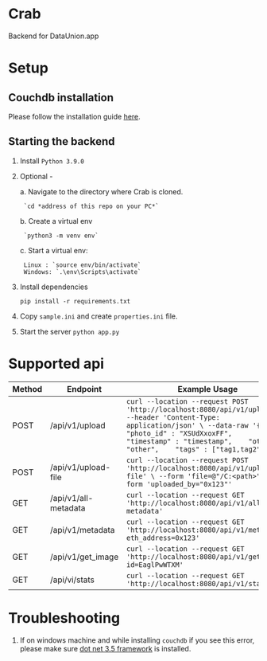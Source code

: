 # Crab
Backend for DataUnion.app

# Setup

## Couchdb installation

Please follow the installation guide [here](https://docs.couchdb.org/en/stable/install/index.html).

## Starting the backend
1. Install `Python 3.9.0`
2. Optional - 

    a. Navigate to the directory where Crab is cloned.
    
        `cd *address of this repo on your PC*`
    
    b. Create a virtual env
        
        `python3 -m venv env`
        
    c. Start a virtual env:

        Linux : `source env/bin/activate`
        Windows: `.\env\Scripts\activate`
        
3. Install dependencies

    `pip install -r requirements.txt`
    
4. Copy `sample.ini` and create `properties.ini` file.

5. Start the server `python app.py`

# Supported api

| Method | Endpoint             | Example Usage                                                                                                                                                                                                                                     |
|--------|----------------------|---------------------------------------------------------------------------------------------------------------------------------------------------------------------------------------------------------------------------------------------------|
| POST   | /api/v1/upload       | `curl --location --request POST 'http://localhost:8080/api/v1/upload' \ --header 'Content-Type: application/json' \ --data-raw '{    "photo_id" : "XSUdXxoxFF",    "timestamp" : "timestamp",    "other" : "other",    "tags" : ["tag1,tag2"] }'` |
| POST   | /api/v1/upload-file  | `curl --location --request POST 'http://localhost:8080/api/v1/upload-file' \ --form 'file=@"/C:<path>"' \ --form 'uploaded_by="0x123"'`                                                                                                           |
| GET    | /api/v1/all-metadata | `curl --location --request GET 'http://localhost:8080/api/v1/all-metadata'`                                                                                                                                                                       |
| GET    | /api/v1/metadata     | `curl --location --request GET 'http://localhost:8080/api/v1/metadata?eth_address=0x123'`                                                                                                                                                         |
| GET    | /api/v1/get_image    | `curl --location --request GET 'http://localhost:8080/api/v1/get_image?id=EaglPwWTXM'`                                                                                                                                                            |
| GET    | /api/vi/stats        | `curl --location --request GET 'http://localhost:8080/api/v1/stats'`                                                                                                                                                                              |

# Troubleshooting

1. If on windows machine and while installing `couchdb` if you see this error, please make sure [dot net 3.5 framework](https://www.microsoft.com/en-in/download/details.aspx?id=21) is installed.
